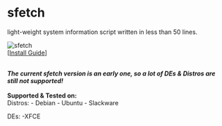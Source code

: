 # sfetch
light-weight system information script written in less than 50 lines. 

![sfetch](https://i.imgur.com/I92HyDx.png)
<br/> 
[[Install Guide](https://github.com/sean0262/sfetch/wiki/Install)]  
  
<br/>  
<b><i>The current sfetch version is an early one, so a lot of DEs & Distros are still not supported!</b></i> 
<br/>  
<br/>
<b>Supported & Tested on:  </b>  <br/>
Distros:
- Debian
- Ubuntu  
- Slackware  

DEs:
-XFCE
